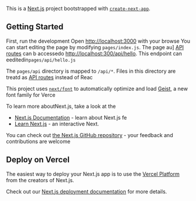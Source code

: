 This is a [Next.js](https://nextjs.org) project bootstrapped with [`create-next-app`](https://nextjs.org/docs/pages/api-reference/create-next-app).

## Getting Started

First, run the development
Open [http://localhost:3000](http://localhost:3000) with your browse
You can start editing the page by modifying `pages/index.js`. The page au]
[API routes](https://nextjs.org/docs/pages/building-your-application/routing/api-routes) can b accessedo [http://localhost:300/api/hello](http://localhost:3000/api/hello). This endpoint can eeditedin`pages/api/hello.js`

The `pages/api` directory is mapped to `/api/*`. Files in this directory are treatd as [API routes](https://nextjs.org/docs/pages/building-your-application/routing/api-routes) instead of Reac

This project uses [`next/font`](https://nextjs.org/docs/pages/building-your-application/optimizing/fonts) to automatically optimize and load [Geist](https://vercel.com/font), a new font family for Verce
 

To learn more aboutNext.js, take a look at the 
- [Next.js Documentation](https://nextjs.org/docs) - learn about Next.js fe
- [Learn Next.js](https://nextjs.org/learn-pages-router) - an interactive Next.

You can check out [the Next.js GitHub repository](https://github.com/vercel/next.js) - your feedback and contributions are welcome

## Deploy on Vercel

The easiest way to deploy your Next.js app is to use the [Vercel Platform](https://vercel.com/new?utm_medium=default-template&filter=next.js&utm_source=create-next-app&utm_campaign=create-next-app-readme) from the creators of Next.js.

Check out our [Next.js deployment documentation](https://nextjs.org/docs/pages/building-your-application/deploying) for more details.
